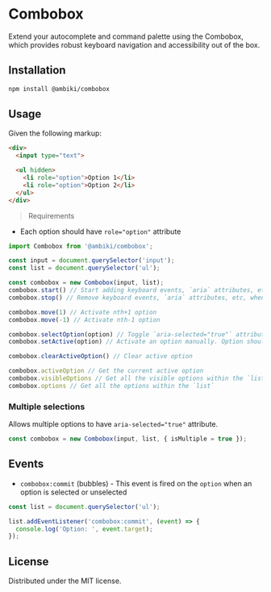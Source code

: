 # Combobox

Extend your autocomplete and command palette using the Combobox, which provides robust keyboard navigation and accessibility out of the box.

## Installation

```bash
npm install @ambiki/combobox
```

## Usage

Given the following markup:

```html
<div>
  <input type="text">

  <ul hidden>
    <li role="option">Option 1</li>
    <li role="option">Option 2</li>
  </ul>
</div>
```

> Requirements
- Each option should have `role="option"` attribute

```js
import Combobox from '@ambiki/combobox';

const input = document.querySelector('input');
const list = document.querySelector('ul');

const combobox = new Combobox(input, list);
combobox.start() // Start adding keyboard events, `aria` attributes, etc, when the `list` appears
combobox.stop() // Remove keyboard events, `aria` attributes, etc, when the `list` disappears

combobox.move(1) // Activate nth+1 option
combobox.move(-1) // Activate nth-1 option

combobox.selectOption(option) // Toggle `aria-selected="true"` attribute. Option should have `role="option"` attribute
combobox.setActive(option) // Activate an option manually. Option should have `role="option"` attribute

combobox.clearActiveOption() // Clear active option

combobox.activeOption // Get the current active option
combobox.visibleOptions // Get all the visible options within the `list`
combobox.options // Get all the options within the `list`
```

### Multiple selections

Allows multiple options to have `aria-selected="true"` attribute.

```js
const combobox = new Combobox(input, list, { isMultiple = true });
```

## Events

- `combobox:commit` (bubbles) - This event is fired on the `option` when an option is selected or unselected
```js
const list = document.querySelector('ul');

list.addEventListener('combobox:commit', (event) => {
  console.log('Option: ', event.target);
});
```

## License
Distributed under the MIT license.
